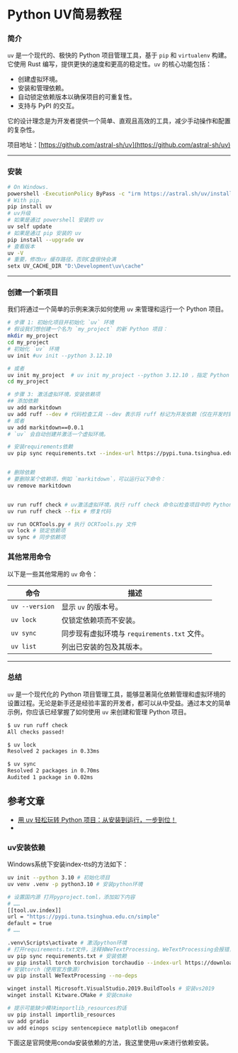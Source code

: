 # Python UV简易教程

### **简介**
`uv` 是一个现代的、极快的 Python 项目管理工具，基于 `pip` 和 `virtualenv` 构建。它使用 Rust 编写，提供更快的速度和更高的稳定性。`uv` 的核心功能包括：

- 创建虚拟环境。
- 安装和管理依赖。
- 自动锁定依赖版本以确保项目的可重复性。
- 支持与 PyPI 的交互。

它的设计理念是为开发者提供一个简单、直观且高效的工具，减少手动操作和配置的复杂性。

项目地址：[https://github.com/astral-sh/uv](https://github.com/astral-sh/uv)

---

### **安装**

```bash
# On Windows.
powershell -ExecutionPolicy ByPass -c "irm https://astral.sh/uv/install.ps1 | iex"
# With pip.
pip install uv
# uv升级
# 如果是通过 powershell 安装的 uv
uv self update
# 如果是通过 pip 安装的 uv
pip install --upgrade uv
# 查看版本
uv -V
# 重要，修改uv 缓存路径，否则C盘很快会满
setx UV_CACHE_DIR "D:\Development\uv\cache"
```

---

### **创建一个新项目**

我们将通过一个简单的示例来演示如何使用 `uv` 来管理和运行一个 Python 项目。

```bash
# 步骤 1: 初始化项目并初始化 `uv` 环境
# 假设我们想创建一个名为 `my_project` 的新 Python 项目：
mkdir my_project
cd my_project
# 初始化 `uv` 环境
uv init #uv init --python 3.12.10

# 或者
uv init my_project  # uv init my_project --python 3.12.10 ，指定 Python 版本  uv init aireadingasst --python 3.12.10
cd my_project

# 步骤 3: 激活虚拟环境，安装依赖项
## 添加依赖
uv add markitdown
uv add ruff --dev # 代码检查工具 --dev 表示将 ruff 标记为开发依赖（仅在开发时需要，不会打包到生产环境中）
# 或者
uv add markitdown==0.0.1
# `uv` 会自动创建并激活一个虚拟环境。

# 安装requirements依赖
uv pip sync requirements.txt --index-url https://pypi.tuna.tsinghua.edu.cn/simple


# 删除依赖
# 要删除某个依赖项，例如 `markitdown`，可以运行以下命令：
uv remove markitdown


uv run ruff check # uv激活虚拟环境，执行 ruff check 命令以检查项目中的 Python 代码是否符合编码规范。
uv run ruff check --fix # 修复代码

uv run OCRTools.py # 执行 OCRTools.py 文件
uv lock # 锁定依赖项
uv sync # 同步依赖项
```





### **其他常用命令**

以下是一些其他常用的 `uv` 命令：

| 命令                  | 描述                                         |
|-----------------------|----------------------------------------------|
| `uv --version`       | 显示 `uv` 的版本号。                       |
| `uv lock`            | 仅锁定依赖项而不安装。                     |
| `uv sync`            | 同步现有虚拟环境与 `requirements.txt` 文件。 |
| `uv list`            | 列出已安装的包及其版本。                   |

---

### **总结**

`uv` 是一个现代化的 Python 项目管理工具，能够显著简化依赖管理和虚拟环境的设置过程。无论是新手还是经验丰富的开发者，都可以从中受益。通过本文的简单示例，你应该已经掌握了如何使用 `uv` 来创建和管理 Python 项目。





```bash
$ uv run ruff check
All checks passed!

$ uv lock
Resolved 2 packages in 0.33ms

$ uv sync
Resolved 2 packages in 0.70ms
Audited 1 package in 0.02ms
```
## 参考文章
- [用 uv 轻松玩转 Python 项目：从安装到运行，一步到位！](https://mp.weixin.qq.com/s/qFDmxPRcYRGgI1E1bmEQCA) 
- 

### uv安装依赖
Windows系统下安装index-tts的方法如下：
```bash
uv init --python 3.10 # 初始化项目
uv venv .venv -p python3.10 # 安装python环境

# 设置国内源 打开pyproject.toml，添加如下内容
# ……
[[tool.uv.index]]
url = "https://pypi.tuna.tsinghua.edu.cn/simple"
default = true
# ……

.venv\Scripts\activate # 激活python环境
# 打开requirements.txt文件，注释掉WeTextProcessing。WeTextProcessing会报错，后面再来单独安装它。
uv pip sync requirements.txt # 安装依赖
uv pip install torch torchvision torchaudio --index-url https://download.pytorch.org/whl/cu126 
# 安装torch（使用官方像源）
uv pip install WeTextProcessing --no-deps

winget install Microsoft.VisualStudio.2019.BuildTools # 安装vs2019
winget install Kitware.CMake # 安装cmake

# 提示可能缺少模块importlib_resources的话
uv pip install importlib_resources
uv add gradio
uv add einops scipy sentencepiece matplotlib omegaconf
```
下面这是官网使用conda安装依赖的方法，我这里使用uv来进行依赖安装。


